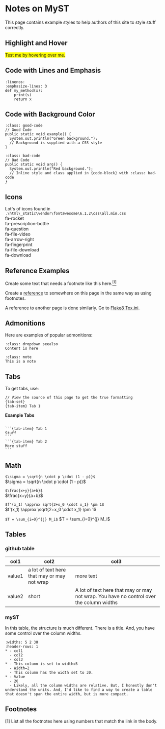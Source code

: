 <style>
div.good-code div pre {
    background-color: rgba(209, 255, 211, 0.5) !important; /* Light green */
}
div.bad-code div pre {
    background-color: rgba(255, 209, 209, 0.5) !important;
}
div.okay-code div pre {
    background-color: rgba(253, 255, 201, 0.5) !important;
}
</style>
# Notes on MyST 
This page contains example styles to help authors of this site to style stuff correctly.

## Highlight and Hover
<span title="Extra information on hover!" style="background-color: yellow">Test me by hovering over me.</span>

## Code with Lines and Emphasis
```{code-block} python
:linenos:
:emphasize-lines: 3
def my_method(x):
    print(s)
    return x
```

## Code with Background Color 
```{code-block} java
:class: good-code
// Good Code
public static void example() {
  System.out.println("Green background.");
  // Background is supplied with a CSS style
}
```
```{code-block} java
:class: bad-code
// Bad Code
public static void arg() {
  System.out.println("Red background.");
  // Inline style and class applied in {code-block} with :class: bad-code
}
```

## Icons
Lot's of icons found in `.\html\_static\vendor\fontawesome\6.1.2\css\all.min.css`   
<i class="fas fa-rocket fa-fw"></i> fa-rocket   
<i class="fas fa-prescription-bottle fa-fw"></i> fa-prescription-bottle   
<i class="fas fa-question fa-fw"></i> fa-question  
<i class="fas fa-file-video fa-fw"></i> fa-file-video  
<i class="fas fa-arrow-right fa-fw"></i> fa-arrow-right  
<i class="fas fa-fingerprint fa-fw"></i> fa-fingerprint    
<i class="fas fa-file-download fa-fw"></i> fa-file-download   
<i class="fas fa-download fa-fw"></i> fa-download   

## Reference Examples
Create some text that needs a footnote like this here.<a href="#footnotes"><sup>[1]</sup></a>   

Create a <a href="#footnotes">reference</a> to somewhere on this page in the same way as using footnotes.  

A reference to another page is done similarly. Go to <a href="../Replit/flake8.html#tox.ini"> Flake8 Tox.ini</a>.

## Admonitions
Here are examples of popular admonitions:  
```{admonition} Reference
:class: dropdown seealso
Content is here
```

```{admonition} Note
:class: note
This is a note
```

## Tabs
To get tabs, use:
```
// View the source of this page to get the true formatting
{tab-set} 
{tab-item} Tab 1
```

**Example Tabs**
````{tab-set}

```{tab-item} Tab 1
Stuff
```
```{tab-item} Tab 2
More stuff
```
````

## Math
`$\sigma = \sqrt{n \cdot p \cdot (1 - p)}$ `  
$\sigma = \sqrt{n \cdot p \cdot (1 - p)}$   

`$\frac{x+y}{a+b}$`  
$\frac{x+y}{a+b}$   

`$f'(x_1) \approx sqrt{2+x_0 \cdot x_1} \pm 1$`  
$f'(x_1) \approx \sqrt{2+x_0 \cdot x_1} \pm 1$     

`$T = \sum_{i=0}^{j} M_i$`
$T = \sum_{i=0}^{j} M_i$


## Tables
### github table
|col1|col2|col3|
|----|----|----|
|value1|a lot of text here that may or may not wrap|more text|
|value2|short|A lot of text here that may or may not wrap. You have no control over the column widths|

### myST
In this table, the structure is much different. There is a title. And, you have some control over the column widths.  
```{list-table} A List Table
:widths: 5 2 30
:header-rows: 1
* - col1
  - col2
  - col3
* - This column is set to width=5
  - Width=2
  - This column has the width set to 30. 
* - Value
  - 20
  - Likely, all the column widths are relative. But, I honestly don't understand the units. And, I'd like to find a way to create a table that doesn't span the entire width, but is more compact.
```

## Footnotes
[1] List all the footnotes here using numbers that match the link in the body. 